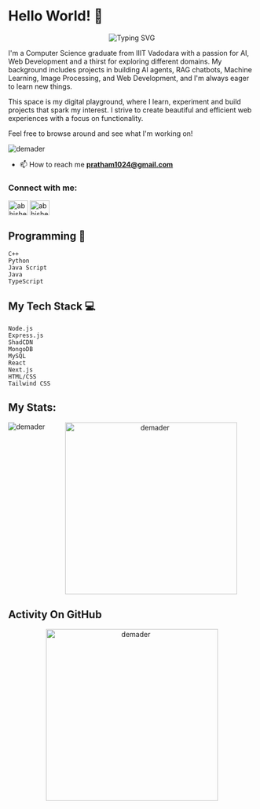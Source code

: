 # Hello World! 👋
<p align="center">
<img src="https://readme-typing-svg.demolab.com/?font=Fira+Code&size=29&pause=1000&color=45B8F7&random=false&width=435&lines=Front-end;AI;Back-end;Agents;Agentic-AI;Full-Stack;Machine+Learning+Engineer" alt="Typing SVG" />
</p>
I'm a Computer Science graduate from IIIT Vadodara with a passion for AI, Web Development and a thirst for exploring different domains. My background includes projects in building AI agents, RAG chatbots, Machine Learning, Image Processing, and Web Development, and I'm always eager to learn new things.

This space is my digital playground, where I learn, experiment and build projects that spark my interest. I strive to create beautiful and efficient web experiences with a focus on functionality.

Feel free to browse around and see what I'm working on!

<p align="left"> <img src="https://komarev.com/ghpvc/?username=prathameshppawar&label=Profile%20views&color=0e75b6&style=flat" alt="demader" /> </p>


- 📫 How to reach me **pratham1024@gmail.com**

<h3 align="left">Connect with me:</h3>
<p align="left">
<a href="https://twitter.com/Prathamesh0043" target="blank"><img align="center" src="https://raw.githubusercontent.com/rahuldkjain/github-profile-readme-generator/master/src/images/icons/Social/twitter.svg" alt="abhishe18952604" height="30" width="40" /></a>
<a href="https://linkedin.com/in/prathameshppawar" target="blank"><img align="center" src="https://raw.githubusercontent.com/rahuldkjain/github-profile-readme-generator/master/src/images/icons/Social/linked-in-alt.svg" alt="abhishekgovind" height="30" width="40" /></a>

## Programming 🤯
```text
C++
Python
Java Script
Java
TypeScript
```


## My Tech Stack 💻

```text
Node.js
Express.js
ShadCDN
MongoDB
MySQL   
React        
Next.js      
HTML/CSS
Tailwind CSS  
```
## My Stats:
  
<p align="left"><img align="left" src="https://github-readme-stats.vercel.app/api/top-langs?username=prathameshppawar&show_icons=true&locale=en&layout=compact&theme=dark&hide_border=false&stroke=f53b3b" alt="demader"  /></p>

<p align="center"><img align="center" src="https://github-readme-stats.vercel.app/api?username=prathameshppawar&show_icons=true&locale=en&theme=dark&hide_border=false&stroke=f53b3b" alt="demader" width="350" hight="150" /></p>

## Activity On GitHub
<p align="center"><img align="center" src="https://github-readme-streak-stats.herokuapp.com/?user=prathameshppawar&&theme=dark&hide_border=false&stroke=f53b3b" alt="demader" width="350" hight="150" /></p>

